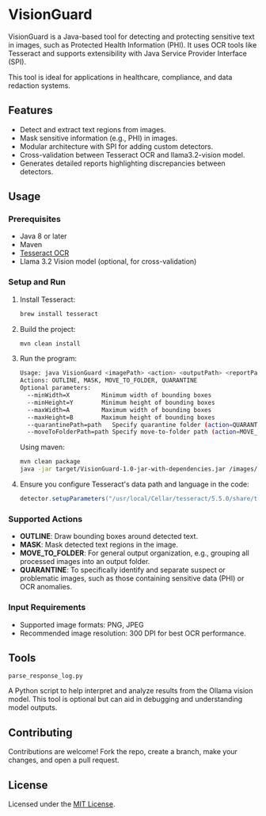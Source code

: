 <!-- cp /usr/local/lib/libtesseract.dylib /Library/Java/JavaVirtualMachines/jdk-21.jdk/Contents/Home/lib/ -->
# VisionGuard

VisionGuard is a Java-based tool for detecting and protecting sensitive text in images, such as Protected Health Information (PHI). It uses OCR tools like Tesseract and supports extensibility with Java Service Provider Interface (SPI). 

This tool is ideal for applications in healthcare, compliance, and data redaction systems.

## Features

- Detect and extract text regions from images.
- Mask sensitive information (e.g., PHI) in images.
- Modular architecture with SPI for adding custom detectors.
- Cross-validation between Tesseract OCR and llama3.2-vision model.
- Generates detailed reports highlighting discrepancies between detectors.

## Usage

### Prerequisites
- Java 8 or later
- Maven
- [Tesseract OCR](https://github.com/tesseract-ocr/tessdata)
- Llama 3.2 Vision model (optional, for cross-validation)

### Setup and Run

1. Install Tesseract:

   ```sh
   brew install tesseract
   ```

2. Build the project:

   ```sh
   mvn clean install
   ```

3. Run the program:

   ```sh
   Usage: java VisionGuard <imagePath> <action> <outputPath> <reportPath>
   Actions: OUTLINE, MASK, MOVE_TO_FOLDER, QUARANTINE
   Optional parameters:
     --minWidth=X         Minimum width of bounding boxes
     --minHeight=Y        Minimum height of bounding boxes
     --maxWidth=A         Maximum width of bounding boxes
     --maxHeight=B        Maximum height of bounding boxes
     --quarantinePath=path   Specify quarantine folder (action=QUARANTINE)
     --moveToFolderPath=path Specify move-to-folder path (action=MOVE_TO_FOLDER)
   ```

   Using maven:

   ```sh
   mvn clean package
   java -jar target/VisionGuard-1.0-jar-with-dependencies.jar /images/example.png OUTLINE output.png report.txt
   ```

5. Ensure you configure Tesseract's data path and language in the code:

   ```java
   detector.setupParameters("/usr/local/Cellar/tesseract/5.5.0/share/tessdata", "eng");
   ```

### Supported Actions
- **OUTLINE**: Draw bounding boxes around detected text.
- **MASK**: Mask detected text regions in the image.
- **MOVE\_TO\_FOLDER**: For general output organization, e.g., grouping all processed images into an output folder.
- **QUARANTINE**: To specifically identify and separate suspect or problematic images, such as those containing sensitive data (PHI) or OCR anomalies.

### Input Requirements
- Supported image formats: PNG, JPEG
- Recommended image resolution: 300 DPI for best OCR performance.

## Tools

`parse_response_log.py`

A Python script to help interpret and analyze results from the Ollama vision model. This tool is optional but can aid in debugging and understanding model outputs.


## Contributing

Contributions are welcome! Fork the repo, create a branch, make your changes, and open a pull request.

## License

Licensed under the [MIT License](LICENSE).

<br>
